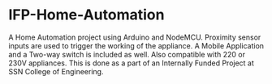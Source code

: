 # IFP-Home-Automation
A Home Automation project using Arduino and NodeMCU. Proximity sensor inputs are used to trigger the working of the appliance. A Mobile Application and a Two-way switch is included as well. Also compatible with 220 or 230V appliances. This is done as a part of an Internally Funded Project at SSN College of Engineering. 
